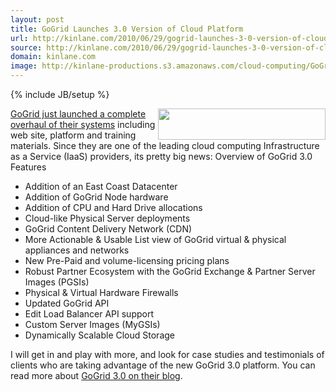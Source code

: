 ```yaml
---
layout: post
title: GoGrid Launches 3.0 Version of Cloud Platform
url: http://kinlane.com/2010/06/29/gogrid-launches-3-0-version-of-cloud-platform/
source: http://kinlane.com/2010/06/29/gogrid-launches-3-0-version-of-cloud-platform/
domain: kinlane.com
image: http://kinlane-productions.s3.amazonaws.com/cloud-computing/GoGrid.PNG
---
```

{% include JB/setup %}

<p>
     <a href="http://blog.gogrid.com/2010/06/29/welcome-to-gogrid-3-0/"><img class="alignnone c1" title="GoGrid" src="http://kinlane-productions.s3.amazonaws.com/cloud-computing/GoGrid.PNG" alt="" width="268" height="50" align="right" />GoGrid just launched a complete overhaul of their systems</a> including web site, platform and training materials. Since they are one of the leading cloud computing Infrastructure as a Service (IaaS) providers, its pretty big news: Overview of GoGrid 3.0 Features
</p>
<ul class="mainlist">
     <li>Addition of an East Coast Datacenter
     </li>
     <li>Addition of GoGrid Node hardware
     </li>
     <li>Addition of CPU and Hard Drive allocations
     </li>
     <li>Cloud-like Physical Server deployments
     </li>
     <li>GoGrid Content Delivery Network (CDN)
     </li>
     <li>More Actionable &amp; Usable List view of GoGrid virtual &amp; physical appliances and networks
     </li>
     <li>New Pre-Paid and volume-licensing pricing plans
     </li>
     <li>Robust Partner Ecosystem with the GoGrid Exchange &amp; Partner Server Images (PGSIs)
     </li>
     <li>Physical &amp; Virtual Hardware Firewalls
     </li>
     <li>Updated GoGrid API
     </li>
     <li>Edit Load Balancer API support
     </li>
     <li>Custom Server Images (MyGSIs)
     </li>
     <li>Dynamically Scalable Cloud Storage
     </li>
</ul>
<p>
     I will get in and play with more, and look for case studies and testimonials of clients who are taking advantage of the new GoGrid 3.0 platform. You can read more about <a href="http://blog.gogrid.com/2010/06/29/welcome-to-gogrid-3-0/">GoGrid 3.0 on their blog</a>.
</p>